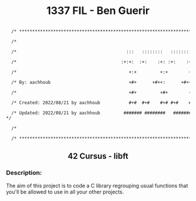 <h1 align="center">1337 FIL - Ben Guerir</h1>


``` 
   /* ********************************************************************************* */ 
   /*                                                                                   */ 
   /*                                          :::   ::::::::   ::::::::  :::::::::::   */  
   /*                                        :+:+:  :+:    :+: :+:    :+: :+:     :+:   */  
   /*                                           +:+         +:+        +:+        +:+   */  
   /* By: aachhoub                              +#+      +#++:      +#++:        +#+    */  
   /*                                           +#+         +#+        +#+      +#+     */  
   /* Created: 2022/08/21 by aachhoub           #+#  #+#    #+# #+#    #+#     #+#      */  
   /* Updated: 2022/08/21 by aachhoub         ####### ########   ########     ###.ma    */  
   /*                                                                                   */  
   /* ********************************************************************************* */ 
 ```

<h2 align="center"> 42 Cursus - libft</h2>

### Description:
The aim of this project is to code a C library regrouping usual functions that you'll be allowed to use in all your other projects.
